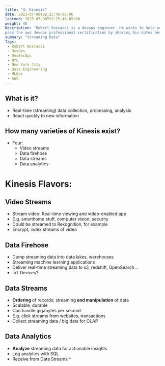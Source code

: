 ```yaml
---
title: "4: Kinesis"
date: 2023-07-08T02:25:46-05:00
lastmod: 2023-07-08T02:25:46-05:00
weight: 40
Description: "Robert Boscacci is a devops engineer. He wants to help you \
pass the aws devops professional certification by sharing his notes here." # Keep to 150-160 chars
summary: "Streaming Data"
Tags:
 - Robert Boscacci
 - DevOps
 - DevSecOps
 - NYC
 - New York City
 - Data Engineering
 - MLOps
 - AWS
---
```


## What is it?
- Real-time (streaming) data collection, processing, analysis
- React quickly to new information

## How many varieties of Kinesis exist?
- Four:
	- Video streams
	- Data firehose
	- Data streams
	- Data analytics

# Kinesis Flavors:

## Video Streams
- Stream video: Real-time viewing and video-enabled app
- E.g. smarthome stuff, computer vision, security
- Could be streamed to Rekognition, for example
- Encrypt, index streams of video

## Data Firehose
- Dump streaming data into data lakes, warehouses
- Streaming machine learning applications
- Deliver real-time streaming data to s3, redshift, OpenSearch...
- IoT Devices?

## Data Streams
- __Ordering__ of records; streaming __and manipulation__ of data
- Scalable, durable
- Can handle gigabytes per second
- E.g. click streams from websites, transactions
- Collect streaming data / big data for OLAP

## Data Analytics
- __Analyze__ streaming data for actionable insights
- Log analytics with SQL
- Receive from Data Streams ^